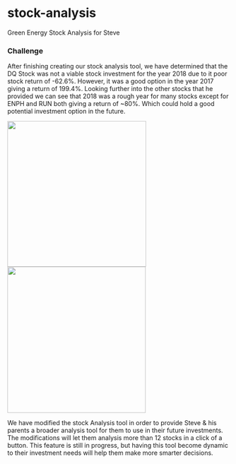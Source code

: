 # stock-analysis
Green Energy Stock Analysis for Steve

### Challenge
After finishing creating our stock analysis tool, we have determined that the DQ Stock was not a viable stock investment for the year 2018 due to it poor stock return of -62.6%. However, it was a good option in the year 2017 giving a return of 199.4%. Looking further into the other stocks that he provided we can see that 2018 was a rough year for many stocks except for ENPH and RUN both giving a return of ~80%. Which could hold a good potential investment option in the future.

<img src="https://ppkcyg.ch.files.1drv.com/y4m2y3_6TAYIit6zDZnGMydP1i73wyf3mGylZebEZ5Uf0VfP1Ee0REdbkSoOHDfMYSQKqD_YUqJHCbKv-uvQjlm1KdpNPLDMvd_fvNjqBQ1gESImNVBUoYhsR_438TLCjWvJZI3MgW3zZ7HuTiUjheCuHHzEje899zo3b7UkdJVcon5J6_NZuEeU19J8ahdrx-rsU8t2xw7R3mVisa4qBW3Ew?width=314&height=330&cropmode=none" width="314" height="330" />

<img src="https://pokjyg.ch.files.1drv.com/y4mS92yjkHU5J9Kfhy_o-yJVJyNVAW2-W3PWhWLNxZ2abAwBJeeszAo1gwN64xjHRTfIpkiQT8H5YeGRyPtioajNBtGDDKVkeneoFLoISmayUnQuKHyjo_cUMhMNgEh14xWZIvqd_CO1zfJkWQlchMOHQHPyXVupA4f2Nf7DGm0qrCtGbz9SvtlTfUNrv3799oWLBv2MGBkzZW_hXvvCCYieQ?width=313&height=331&cropmode=none" width="313" height="331" />

We have modified the stock Analysis tool in order to provide Steve & his parents a broader analysis tool for them to use in their future investments. The modifications will let them analysis more than 12 stocks in a click of a button. This feature is still in progress, but having this tool become dynamic to their investment needs will help them make more smarter decisions.
